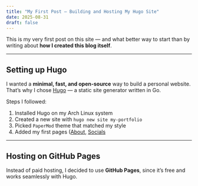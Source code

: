 ```yaml
---
title: "My First Post – Building and Hosting My Hugo Site"
date: 2025-08-31
draft: false
---
```


This is my very first post on this site — and what better way to start than by writing about **how I created this blog itself**.  

---

## Setting up Hugo  
I wanted a **minimal, fast, and open-source** way to build a personal website. That’s why I chose [Hugo](https://gohugo.io/) — a static site generator written in Go.  

Steps I followed:  
1. Installed Hugo on my Arch Linux system  
2. Created a new site with `hugo new site my-portfolio`  
3. Picked `PaperMod` theme that matched my style  
4. Added my first pages ([About](/about), [Socials](/socials)  

---

## Hosting on GitHub Pages  
Instead of paid hosting, I decided to use **GitHub Pages**, since it’s free and works seamlessly with Hugo.  



